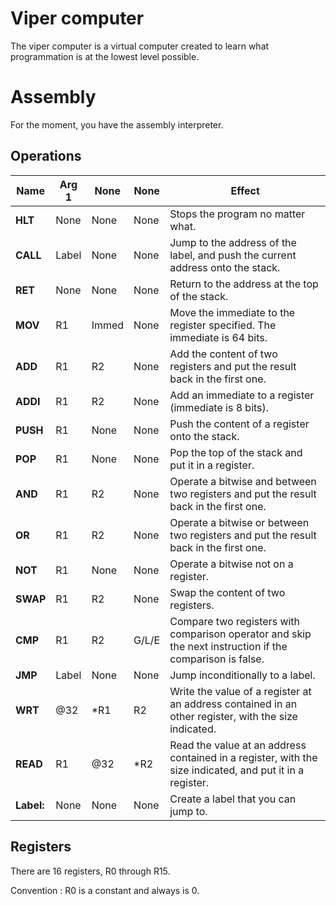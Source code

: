 # Viper computer

The viper computer is a virtual computer created to learn what programmation is at the lowest level possible.

# Assembly

For the moment, you have the assembly interpreter.

## Operations

| Name       | Arg 1 | None  | None  | Effect                                                                                                   |
| ---------- | ----- | ----- | ----- | -------------------------------------------------------------------------------------------------------- |
| **HLT**    | None  | None  | None  | Stops the program no matter what.                                                                        |
| **CALL**   | Label | None  | None  | Jump to the address of the label, and push the current address onto the stack.                           |
| **RET**    | None  | None  | None  | Return to the address at the top of the stack.                                                           |
| **MOV**    | R1    | Immed | None  | Move the immediate to the register specified. The immediate is 64 bits.                                  |
| **ADD**    | R1    | R2    | None  | Add the content of two registers and put the result back in the first one.                               |
| **ADDI**   | R1    | R2    | None  | Add an immediate to a register (immediate is 8 bits).                                                    |
| **PUSH**   | R1    | None  | None  | Push the content of a register onto the stack.                                                           |
| **POP**    | R1    | None  | None  | Pop the top of the stack and put it in a register.                                                       |
| **AND**    | R1    | R2    | None  | Operate a bitwise and between two registers and put the result back in the first one.                    |
| **OR**     | R1    | R2    | None  | Operate a bitwise or between two registers and put the result back in the first one.                     |
| **NOT**    | R1    | None  | None  | Operate a bitwise not on a register.                                                                     |
| **SWAP**   | R1    | R2    | None  | Swap the content of two registers.                                                                       |
| **CMP**    | R1    | R2    | G/L/E | Compare two registers with comparison operator and skip the next instruction if the comparison is false. |
| **JMP**    | Label | None  | None  | Jump inconditionally to a label.                                                                         |
| **WRT**    | @32   | *R1   | R2    | Write the value of a register at an address contained in an other register, with the size indicated.     |
| **READ**   | R1    | @32   | *R2   | Read the value at an address contained in a register, with the size indicated, and put it in a register. |
| **Label:** | None  | None  | None  | Create a label that you can jump to.                                                                     |

## Registers

There are 16 registers, R0 through R15.

Convention : 
R0 is a constant and always is 0.
